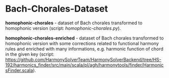 # Bach-Chorales-Dataset
**homophonic-chorales** - dataset of Bach chorales transformed to homophonic version (script: *homophonic-chorales.py*).


**homophonic-chorales-enriched** - dataset of Bach chorales transformed to homophonic version with some corrections 
related to functional harmony rules and enriched with many informations, e.g. harmonic function of chord 
in the given key (script: https://github.com/HarmonySolverTeam/HarmonySolverBackend/tree/HS-192/harmonics_finder/src/main/scala/pl/agh/harmonytools/finder/HarmonicsFinder.scala).

